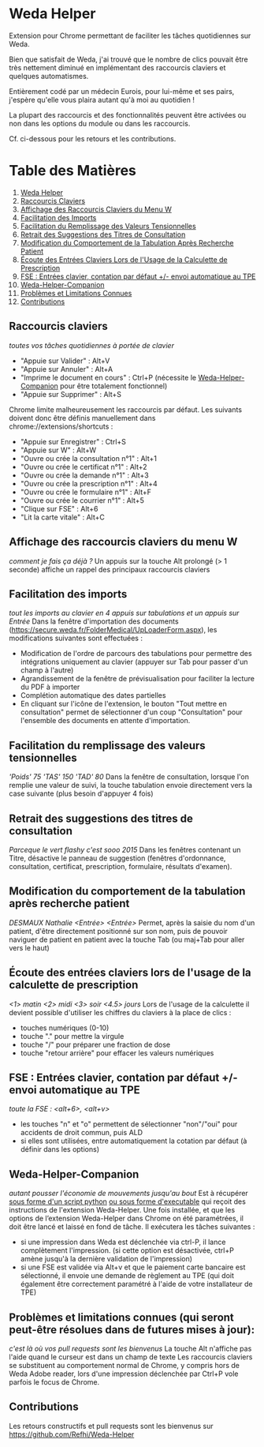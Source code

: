 # Weda Helper

Extension pour Chrome permettant de faciliter les tâches quotidiennes sur Weda.

Bien que satisfait de Weda, j'ai trouvé que le nombre de clics pouvait être très nettement diminué en implémentant des raccourcis claviers et quelques automatismes.

Entièrement codé par un médecin Eurois, pour lui-même et ses pairs, j'espère qu'elle vous plaira autant qu'à moi au quotidien !

La plupart des raccourcis et des fonctionnalités peuvent être activées ou non dans les options du module ou dans les raccourcis.

Cf. ci-dessous pour les retours et les contributions.

# Table des Matières

1. [Weda Helper](#weda-helper)
2. [Raccourcis Claviers](#raccourcis-claviers)
3. [Affichage des Raccourcis Claviers du Menu W](#affichage-des-raccourcis-claviers-du-menu-w)
4. [Facilitation des Imports](#facilitation-des-imports)
5. [Facilitation du Remplissage des Valeurs Tensionnelles](#facilitation-du-remplissage-des-valeurs-tensionnelles)
6. [Retrait des Suggestions des Titres de Consultation](#retrait-des-suggestions-des-titres-de-consultation)
7. [Modification du Comportement de la Tabulation Après Recherche Patient](#modification-du-comportement-de-la-tabulation-après-recherche-patient)
8. [Écoute des Entrées Claviers Lors de l'Usage de la Calculette de Prescription](#écoute-des-entrées-claviers-lors-de-lusage-de-la-calculette-de-prescription)
9. [FSE : Entrées clavier, contation par défaut +/- envoi automatique au TPE](#fse-entrées-clavier-contation-par-défaut--envoi-automatique-au-tpe)
10. [Weda-Helper-Companion](#weda-helper-companion)
11. [Problèmes et Limitations Connues](#problèmes-et-limitations-connues-qui-seront-peut-être-résolues-dans-de-futures-mises-à-jour)
12. [Contributions](#contributions)


## Raccourcis claviers
*toutes vos tâches quotidiennes à portée de clavier*
- "Appuie sur Valider" : Alt+V
- "Appuie sur Annuler" : Alt+A
- "Imprime le document en cours" : Ctrl+P (nécessite le [Weda-Helper-Companion](#weda-helper-companion) pour être totalement fonctionnel)
- "Appuie sur Supprimer" : Alt+S

Chrome limite malheureusement les raccourcis par défaut. Les suivants doivent donc être
définis manuellement dans chrome://extensions/shortcuts :

- "Appuie sur Enregistrer" : Ctrl+S
- "Appuie sur W" : Alt+W
- "Ouvre ou crée la consultation n°1" : Alt+1
- "Ouvre ou crée le certificat n°1" : Alt+2
- "Ouvre ou crée la demande n°1" : Alt+3
- "Ouvre ou crée la prescription n°1" : Alt+4
- "Ouvre ou crée le formulaire n°1" : Alt+F
- "Ouvre ou crée le courrier n°1" : Alt+5
- "Clique sur FSE" : Alt+6
- "Lit la carte vitale" : Alt+C

## Affichage des raccourcis claviers du menu W
*comment je fais ça déjà ?*
Un appuis sur la touche Alt prolongé (> 1 seconde) affiche un rappel des principaux raccourcis claviers

## Facilitation des imports
*tout les imports au clavier en 4 appuis sur tabulations et un appuis sur Entrée*
Dans la fenêtre d'importation des documents (https://secure.weda.fr/FolderMedical/UpLoaderForm.aspx), les modifications suivantes sont effectuées :
- Modification de l'ordre de parcours des tabulations pour permettre des intégrations uniquement au clavier (appuyer sur Tab pour passer d'un champ à l'autre)
- Agrandissement de la fenêtre de prévisualisation pour faciliter la lecture du PDF à importer
- Complétion automatique des dates partielles
- En cliquant sur l'icône de l'extension, le bouton "Tout mettre en consultation" permet de sélectionner d'un coup "Consultation" pour l'ensemble des documents en attente d'importation.

## Facilitation du remplissage des valeurs tensionnelles
*'Poids' 75 <tab> 'TAS' 150 <tab> 'TAD' 80*
Dans la fenêtre de consultation, lorsque l'on remplie une valeur de suivi, la touche tabulation envoie directement vers la case suivante (plus besoin d'appuyer 4 fois)

## Retrait des suggestions des titres de consultation
*Parceque le vert flashy c'est sooo 2015*
Dans les fenêtres contenant un Titre, désactive le panneau de suggestion (fenêtres d'ordonnance, consultation, certificat, prescription, formulaire, résultats d'examen).

## Modification du comportement de la tabulation après recherche patient
*DESMAUX Nathalie <Entrée> <Entrée>*
Permet, après la saisie du nom d'un patient, d'être directement positionné sur son nom, puis de pouvoir naviguer de patient en patient avec la touche Tab (ou maj+Tab pour aller vers le haut)

## Écoute des entrées claviers lors de l'usage de la calculette de prescription
*<1> matin <2> midi <3> soir <4.5> jours*
Lors de l'usage de la calculette il devient possible d'utiliser les chiffres du claviers à la place de clics :
- touches numériques (0-10)
- touche "." pour mettre la virgule
- touche "/" pour préparer une fraction de dose
- touche "retour arrière" pour effacer les valeurs numériques

## FSE : Entrées clavier, contation par défaut +/- envoi automatique au TPE
*toute la FSE : <alt+6>, <n><n><tab><alt+v>*
- les touches "n" et "o" permettent de sélectionner "non"/"oui" pour accidents de droit commun, puis ALD
- si elles sont utilisées, entre automatiquement la cotation par défaut (à définir dans les options)

## Weda-Helper-Companion
*autant pousser l'économie de mouvements jusqu'au bout*
Est à récupérer [sous forme d'un script python](https://github.com/Refhi/Weda-Helper-Companion) [ou sous forme d'executable](https://github.com/Refhi/Weda-Helper-Companion/releases/latest/download/companion.exe) qui reçoit des instructions de l'extension Weda-Helper.
Une fois installée, et que les options de l’extension Weda-Helper dans Chrome on été paramétrées, il doit être lancé et laissé en fond de tâche.
Il exécutera les tâches suivantes :
- si une impression dans Weda est déclenchée via ctrl-P, il lance complètement l'impression. (si cette option est désactivée, ctrl+P amène jusqu'à la dernière validation de l'impression)
- si une FSE est validée via Alt+v et que le paiement carte bancaire est sélectionné, il envoie une demande de règlement au TPE (qui doit également être correctement paramétré à l'aide de votre installateur de TPE)

## Problèmes et limitations connues (qui seront peut-être résolues dans de futures mises à jour):
*c'est là où vos pull requests sont les bienvenus*
La touche Alt n'affiche pas l'aide quand le curseur est dans un champ de texte
Les raccourcis claviers se substituent au comportement normal de Chrome, y compris hors de Weda
Adobe reader, lors d'une impression déclenchée par Ctrl+P vole parfois le focus de Chrome.

## Contributions

Les retours constructifs et pull requests sont les bienvenus sur
https://github.com/Refhi/Weda-Helper
